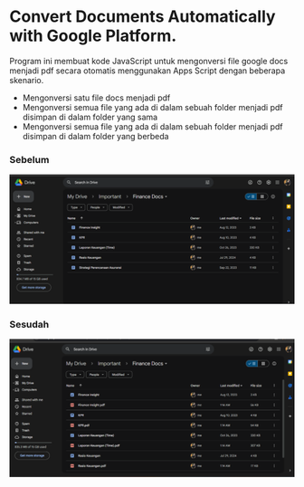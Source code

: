 # Convert Documents Automatically with Google Platform.

Program ini membuat kode JavaScript untuk mengonversi file google docs menjadi pdf secara otomatis menggunakan Apps Script dengan beberapa skenario.
* Mengonversi satu file docs menjadi pdf
* Mengonversi semua file yang ada di dalam sebuah folder menjadi pdf disimpan di dalam folder yang sama
* Mengonversi semua file yang ada di dalam sebuah folder menjadi pdf disimpan di dalam folder yang berbeda

### Sebelum
![Deskripsi Gambar](img/before.png)

### Sesudah
![Deskripsi Gambar](img/after.png)
